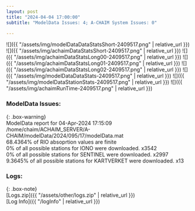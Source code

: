 ```yaml
---
layout: post
title: "2024-04-04 17:00:00"
subtitle: "ModelData Issues: 4; A-CHAIM System Issues: 0"

---
```


![]({{ "/assets/img/modelDataDataStatsShort-2409517.png" | relative_url }})
![]({{ "/assets/img/achaimDataStatsShort-2409517.png" | relative_url }})
![]({{ "/assets/img/achaimDataStatsLong00-2409517.png" | relative_url }})
![]({{ "/assets/img/achaimDataStatsLong01-2409517.png" | relative_url }})
![]({{ "/assets/img/achaimDataStatsLong02-2409517.png" | relative_url }})
![]({{ "/assets/img/modelDataDataStats-2409517.png" | relative_url }})
![]({{ "/assets/img/modelDataStationStats-2409517.png" | relative_url }})
![]({{ "/assets/img/achaimRunTime-2409517.png" | relative_url }})


### ModelData Issues:  
  
{: .box-warning}  
 ModelData report for 04-Apr-2024 17:15:09   
 /home/chaim/ACHAIM_SERVER/A-CHAIM/modelData/2024/095/17/modelData.mat   
 68.4364% of RIO absoprtion values are finite   
 0% of all possible stations for IONO were downloaded. x3542   
 0% of all possible stations for SENTINEL were downloaded. x2997   
 9.3645% of all possible stations for KARTVERKET were downloaded. x13   
  


### Logs:  
  
{: .box-note}  
[Logs.zip]({{ "/assets/other/logs.zip" | relative_url }})  
[Log Info]({{ "/logInfo" | relative_url }})  

